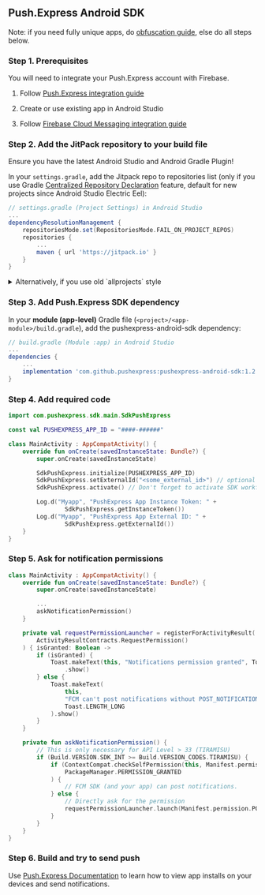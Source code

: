 ## Push.Express Android SDK

Note: if you need fully unique apps, do [obfuscation guide](/docs/ObfuscationGuide.md), else do all steps below.

### Step 1. Prerequisites

You will need to integrate your Push.Express account with Firebase.

1. Follow [Push.Express integration guide](/docs/PushExpressIntegration.md)

2. Create or use existing app in Android Studio

3. Follow [Firebase Cloud Messaging integration guide](/docs/FcmIntegration.md)

### Step 2. Add the JitPack repository to your build file

Ensure you have the latest Android Studio and Android Gradle Plugin!

In your `settings.gradle`, add the Jitpack repo to repositories list (only if you use Gradle [Centralized Repository Declaration](https://docs.gradle.org/current/userguide/declaring_repositories.html#sub:centralized-repository-declaration) feature, default for new projects since Android Studio Electric Eel):

```groovy
// settings.gradle (Project Settings) in Android Studio
...
dependencyResolutionManagement {
    repositoriesMode.set(RepositoriesMode.FAIL_ON_PROJECT_REPOS)
    repositories {
        ...
        maven { url 'https://jitpack.io' }
    }
}
```

<details>
<Summary>Alternatively, if you use old `allprojects` style</Summary>

In your **root-level (project-level)** Gradle file (`<project>/build.gradle`), add the Jitpack repo to repositories list:

```groovy
// build.gradle (Project: My_Application) in Android Studio
...
allprojects {
    repositories {
        ...
        maven { url "https://jitpack.io" }
    }
}
```
</details>

### Step 3. Add Push.Express SDK dependency

In your **module (app-level)** Gradle file (`<project>/<app-module>/build.gradle`), add the pushexpress-android-sdk dependency:

```groovy
// build.gradle (Module :app) in Android Studio
...
dependencies {
    ...
    implementation 'com.github.pushexpress:pushexpress-android-sdk:1.2.0'
}
```

### Step 4. Add required code

```kotlin
import com.pushexpress.sdk.main.SdkPushExpress

const val PUSHEXPRESS_APP_ID = "####-######"

class MainActivity : AppCompatActivity() {
    override fun onCreate(savedInstanceState: Bundle?) {
        super.onCreate(savedInstanceState)

        SdkPushExpress.initialize(PUSHEXPRESS_APP_ID)
        SdkPushExpress.setExternalId("<some_external_id>") // optional
        SdkPushExpress.activate() // Don't forget to activate SDK workflow!

        Log.d("Myapp", "PushExpress App Instance Token: " +
                SdkPushExpress.getInstanceToken())
        Log.d("Myapp", "PushExpress App External ID: " +
                SdkPushExpress.getExternalId())
    }
}
```


### Step 5. Ask for notification permissions

```kotlin
class MainActivity : AppCompatActivity() {
    override fun onCreate(savedInstanceState: Bundle?) {
        super.onCreate(savedInstanceState)

        ...
        askNotificationPermission()
    }

    private val requestPermissionLauncher = registerForActivityResult(
        ActivityResultContracts.RequestPermission()
    ) { isGranted: Boolean ->
        if (isGranted) {
            Toast.makeText(this, "Notifications permission granted", Toast.LENGTH_SHORT)
                .show()
        } else {
            Toast.makeText(
                this,
                "FCM can't post notifications without POST_NOTIFICATIONS permission",
                Toast.LENGTH_LONG
            ).show()
        }
    }

    private fun askNotificationPermission() {
        // This is only necessary for API Level > 33 (TIRAMISU)
        if (Build.VERSION.SDK_INT >= Build.VERSION_CODES.TIRAMISU) {
            if (ContextCompat.checkSelfPermission(this, Manifest.permission.POST_NOTIFICATIONS) ==
                PackageManager.PERMISSION_GRANTED
            ) {
                // FCM SDK (and your app) can post notifications.
            } else {
                // Directly ask for the permission
                requestPermissionLauncher.launch(Manifest.permission.POST_NOTIFICATIONS)
            }
        }
    }
}
```

### Step 6. Build and try to send push

Use [Push.Express Documentation](https://push.express) to learn how to view app installs
on your devices and send notifications.
